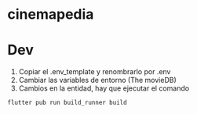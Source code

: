 # cinemapedia

# Dev

1. Copiar el .env_template y renombrarlo por .env
2. Cambiar las variables de entorno (The movieDB)
3. Cambios en la entidad, hay que ejecutar el comando
```
flutter pub run build_runner build
```